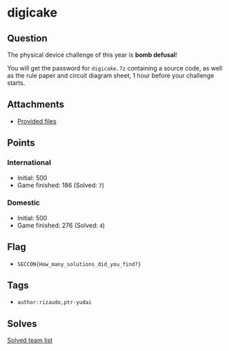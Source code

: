 # digicake
## Question
The physical device challenge of this year is **bomb defusal**!

You will get the password for `digicake.7z` containing a source code, as well as the rule paper and circuit diagram sheet, 1 hour before your challenge starts.

## Attachments
- [Provided files](files/)

## Points
### International
- Initial: 500
- Game finished: 186 (Solved: `7`)

### Domestic
- Initial: 500
- Game finished: 276 (Solved: `4`)

## Flag
- `SECCON{How_many_solutions_did_you_find?}`

## Tags
- `author:rizaudo,ptr-yudai`

## Solves
[Solved team list](./solves.md)